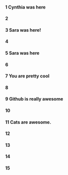 #### 1 Cynthia was here
#### 2
#### 3 Sara was here! 
#### 4
#### 5 Sara was here
#### 6
#### 7 You are pretty cool 
#### 8
#### 9 Github is really awesome 
#### 10
#### 11 Cats are awesome. 
#### 12
#### 13
#### 14
#### 15